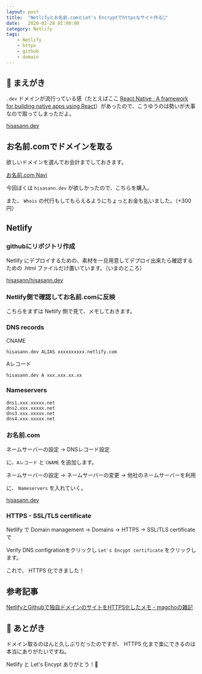 ```yaml
---
layout: post
title:  "Netlifyとお名前.comとLet's Encryptでhttpsなサイト作る🍦"
date:   2020-02-28 01:00:00
category: Netlify
tags:
    - Netlify
    - https
    - github
    - domain
---
```


## 🦑 まえがき

`.dev` ドメインが流行っている感（たとえばここ [React Native · A framework for building native apps using React](https://reactnative.dev/)）があったので、こうゆうのは勢いが大事なので取ってしまっただよ。

[hisasann.dev](https://hisasann.dev/)

## お名前.comでドメインを取る

欲しいドメインを選んでお会計までしておきます。

[お名前.com Navi](https://navi.onamae.com/top)

今回ぼくは `hisasann.dev` が欲しかったので、こちらを購入。

また、 `Whois` の代行もしてもらえるようにちょっとお金も払いました。（+300円）

## Netlify

### githubにリポジトリ作成

Netlify にデプロイするための、素材を一旦用意してデプロイ出来たら確認するための .html ファイルだけ置いています。（いまのところ）

[hisasann/hisasann.dev](https://github.com/hisasann/hisasann.dev)

### Netlify側で確認してお名前.comに反映

こちらをまずは Netlify 側で見て、メモしておきます。

### DNS records

CNAME

```
hisasann.dev ALIAS xxxxxxxxxx.netlify.com
```

Aレコード

```
hisasann.dev A xxx.xxx.xx.xx
```

### Nameservers

```
dns1.xxx.xxxxx.net
dns2.xxx.xxxxx.net
dns3.xxx.xxxxx.net
dns4.xxx.xxxxx.net

```

### お名前.com

ネームサーバーの設定 -> DNSレコード設定

に、`Aレコード` と `CNAME` を追加します。

ネームサーバーの設定 -> ネームサーバーの変更 -> 他社のネームサーバーを利用

に、 `Nameservers` を入れていく。

[hisasann.dev](https://hisasann.dev/)

### HTTPS - SSL/TLS certificate

Netlify で Domain management -> Domains -> HTTPS -> SSL/TLS certificate で

Verify DNS configrationをクリックし `Let's Encypt certificate` をクリックします。

これで、 HTTPS 化できました！

## 参考記事

[NetlifyとGithubで独自ドメインのサイトをHTTPS化したメモ - magchoの雑記](https://blog.magcho.com/netlify%E3%81%A8github%E3%81%A7%E7%8B%AC%E8%87%AA%E3%83%89%E3%83%A1%E3%82%A4%E3%83%B3%E3%81%AE%E3%82%B5%E3%82%A4%E3%83%88%E3%82%92https%E5%8C%96%E3%81%97%E3%81%9F%E3%83%A1%E3%83%A2/)

## 🍜 あとがき

ドメイン取るのほんと久しぶりだったのですが、 HTTPS 化まで楽にできるのは本当にありがたいですね。

Netlify と Let's Encypt ありがとう！🌷
